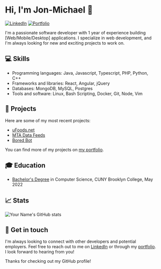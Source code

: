 # Hi, I'm Jon-Michael 👋

[![LinkedIn](https://img.shields.io/badge/-LinkedIn-blue?style=flat-square&logo=Linkedin&logoColor=white&link=https://www.linkedin.com/in/jon-michael-c/)](https://www.linkedin.com/in/jon-michael-c/)
[![Portfolio](https://img.shields.io/badge/-Portfolio-red?style=flat-square&link=https://yourportfolio.com)](https://jmcubano.com)

I'm a passionate software developer with 1 year of experience building [Web/Mobile/Desktop] applications. I specialize in web development, and I'm always looking for new and exciting projects to work on.

## 💻 Skills

- Programming languages: Java, Javascript, Typescript, PHP, Python, C++
- Frameworks and libraries: React, Angular, jQuery
- Databases: MongoDB, MySQL, Postgres
- Tools and software: Linux, Bash Scripting, Docker, Git, Node, Vim

## 🚀 Projects

Here are some of my most recent projects:

- [uFoods.net](https://github.com/jon-michael-c/ufoods-client)
- [MTA Data Feeds](https://github.com/jon-michael-c/MTA-Data-Feeds)
- [Bored Bot](https://github.com/yourusername/project3)

You can find more of my projects on [my portfolio](https://jmcubano.com).

## 🎓 Education

- [Bachelor's Degree](https://www.youruniversity.com/degree1) in Computer Science, CUNY Brooklyn College, May 2022

## 📈 Stats

![Your Name's GitHub stats](https://github-readme-stats.vercel.app/api?username=jon-michael-c&show_icons=true&theme=dracula)

## 💬 Get in touch

I'm always looking to connect with other developers and potential employers. Feel free to reach out to me on [LinkedIn](https://www.linkedin.com/in/yourusername/) or through my [portfolio](https://yourportfolio.com). I look forward to hearing from you!

Thanks for checking out my GitHub profile!
